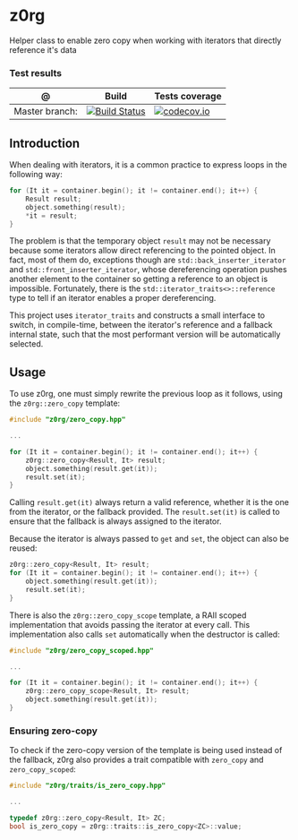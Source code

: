 # z0rg
Helper class to enable zero copy when working with iterators that directly reference it's data

### Test results
@               | Build         | Tests coverage
----------------|-------------- | --------------
Master branch:  | [![Build Status](https://travis-ci.org/Caian/z0rg.svg?branch=master)](https://travis-ci.org/Caian/z0rg) | [![codecov.io](https://codecov.io/github/Caian/z0rg/coverage.svg?branch=master)](https://codecov.io/github/Caian/z0rg)

## Introduction

When dealing with iterators, it is a common practice to express loops in the following way:

```C++
for (It it = container.begin(); it != container.end(); it++) {
    Result result;
    object.something(result);
    *it = result;
}
```

The problem is that the temporary object `result` may not be necessary because some iterators allow direct referencing to the pointed object. In fact, most of them do, exceptions though are `std::back_inserter_iterator` and `std::front_inserter_iterator`, whose dereferencing operation pushes another element to the container so getting a reference to an object is impossible. Fortunately, there is the `std::iterator_traits<>::reference` type to tell if an iterator enables a proper dereferencing.

This project uses `iterator_traits` and constructs a small interface to switch, in compile-time, between the iterator's reference and a fallback internal state, such that the most performant version will be automatically selected.

## Usage

To use z0rg, one must simply rewrite the previous loop as it follows, using the `z0rg::zero_copy` template:

```C++
#include "z0rg/zero_copy.hpp"

...

for (It it = container.begin(); it != container.end(); it++) {
    z0rg::zero_copy<Result, It> result;
    object.something(result.get(it));
    result.set(it);
}
```

Calling `result.get(it)` always return a valid reference, whether it is the one from the iterator, or the fallback provided. The `result.set(it)` is called to ensure that the fallback is always assigned to the iterator.

Because the iterator is always passed to `get` and `set`, the object can also be reused:

```C++
z0rg::zero_copy<Result, It> result;
for (It it = container.begin(); it != container.end(); it++) {
    object.something(result.get(it));
    result.set(it);
}
```

There is also the `z0rg::zero_copy_scope` template, a RAII scoped implementation that avoids passing the iterator at every call. This implementation also calls `set` automatically when the destructor is called:

```C++
#include "z0rg/zero_copy_scoped.hpp"

...

for (It it = container.begin(); it != container.end(); it++) {
    z0rg::zero_copy_scope<Result, It> result;
    object.something(result.get(it));
}
```

### Ensuring zero-copy

To check if the zero-copy version of the template is being used instead of the fallback, z0rg also provides a trait compatible with `zero_copy` and `zero_copy_scoped`:

```C++
#include "z0rg/traits/is_zero_copy.hpp"

...

typedef z0rg::zero_copy<Result, It> ZC;
bool is_zero_copy = z0rg::traits::is_zero_copy<ZC>::value;
```